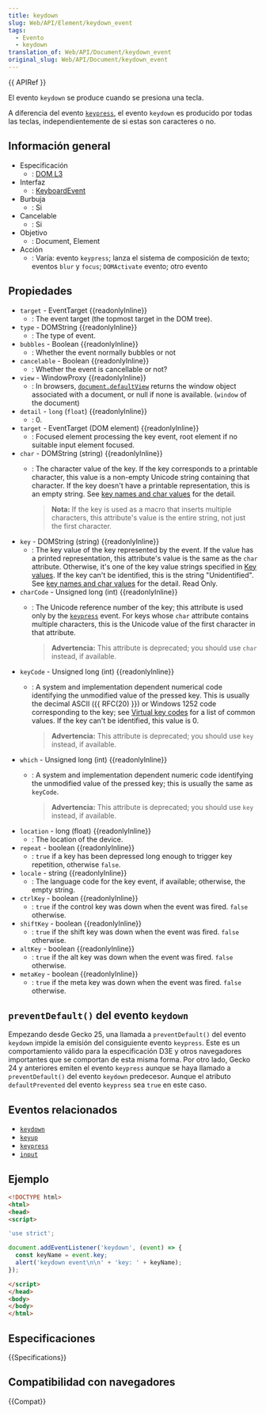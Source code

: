 ```yaml
---
title: keydown
slug: Web/API/Element/keydown_event
tags:
  - Evento
  - keydown
translation_of: Web/API/Document/keydown_event
original_slug: Web/API/Document/keydown_event
---
```


{{ APIRef }}

El evento `keydown` se produce cuando se presiona una tecla.

A diferencia del evento [`keypress`](/es/docs/Web/Events/keypress), el evento `keydown` es producido por todas las teclas, independientemente de si estas son caracteres o no.

## Información general

- Especificación
  - : [DOM L3](https://www.w3.org/TR/DOM-Level-3-Events/#event-type-keydown)
- Interfaz
  - : [KeyboardEvent](/es/docs/DOM/KeyboardEvent)
- Burbuja
  - : Si
- Cancelable
  - : Si
- Objetivo
  - : Document, Element
- Acción
  - : Varía: evento `keypress`; lanza el sistema de composición de texto; eventos `blur` y `focus`; `DOMActivate` evento; otro evento

## Propiedades

- `target` - EventTarget {{readonlyInline}}
  - : The event target (the topmost target in the DOM tree).
- `type` - DOMString {{readonlyInline}}
  - : The type of event.
- `bubbles` - Boolean {{readonlyInline}}
  - : Whether the event normally bubbles or not
- `cancelable` - Boolean {{readonlyInline}}
  - : Whether the event is cancellable or not?
- `view` - WindowProxy {{readonlyInline}}
  - : In browsers, [`document.defaultView`](/es/docs/Web/API/Document/defaultView) returns the window object associated with a document, or null if none is available. (`window` of the document)
- `detail` - `long` (`float`) {{readonlyInline}}
  - : 0.
- `target` - EventTarget (DOM element) {{readonlyInline}}
  - : Focused element processing the key event, root element if no suitable input element focused.
- `char` - DOMString (string) {{readonlyInline}}
  - : The character value of the key. If the key corresponds to a printable character, this value is a non-empty Unicode string containing that character. If the key doesn't have a printable representation, this is an empty string. See [key names and char values](/es/docs/Web/API/KeyboardEvent#Key_names_and_Char_values) for the detail.

    > **Nota:** If the key is used as a macro that inserts   multiple characters, this attribute's value is the entire string, not   just the first character.
- `key` - DOMString (string) {{readonlyInline}}
  - : The key value of the key represented by the event. If the value has a printed representation, this attribute's value is the same as the `char` attribute. Otherwise, it's one of the key value strings specified in [Key values](#key_values). If the key can't be identified, this is the string "Unidentified". See [key names and char values](/es/docs/Web/API/KeyboardEvent#Key_names_and_Char_values) for the detail. Read Only.
- `charCode` - Unsigned long (int) {{readonlyInline}}
  - : The Unicode reference number of the key; this attribute is used only by the [`keypress`](/es/docs/Mozilla_event_reference/keypress) event. For keys whose `char` attribute contains multiple characters, this is the Unicode value of the first character in that attribute.

    > **Advertencia:** This attribute is deprecated; you should use   `char` instead, if available.
- `keyCode` - Unsigned long (int) {{readonlyInline}}
  - : A system and implementation dependent numerical code identifying the unmodified value of the pressed key. This is usually the decimal ASCII ({{ RFC(20) }}) or Windows 1252 code corresponding to the key; see [Virtual key codes](#virtual_key_codes) for a list of common values. If the key can't be identified, this value is 0.

    > **Advertencia:** This attribute is deprecated; you should use   `key` instead, if available.
- `which` - Unsigned long (int) {{readonlyInline}}
  - : A system and implementation dependent numeric code identifying the unmodified value of the pressed key; this is usually the same as `keyCode`.

    > **Advertencia:** This attribute is deprecated; you should use   `key` instead, if available.
- `location` - long (float) {{readonlyInline}}
  - : The location of the device.
- `repeat` - boolean {{readonlyInline}}
  - : `true` if a key has been depressed long enough to trigger key repetition, otherwise `false`.
- `locale` - string {{readonlyInline}}
  - : The language code for the key event, if available; otherwise, the empty string.
- `ctrlKey` - boolean {{readonlyInline}}
  - : `true` if the control key was down when the event was fired. `false` otherwise.
- `shiftKey` - boolean {{readonlyInline}}
  - : `true` if the shift key was down when the event was fired. `false` otherwise.
- `altKey` - boolean {{readonlyInline}}
  - : `true` if the alt key was down when the event was fired. `false` otherwise.
- `metaKey` - boolean {{readonlyInline}}
  - : `true` if the meta key was down when the event was fired. `false` otherwise.

## `preventDefault()` del evento `keydown`

Empezando desde Gecko 25, una llamada a `preventDefault()` del evento `keydown` impide la emisión del consiguiente evento `keypress`. Este es un comportamiento válido para la especificación D3E y otros navegadores importantes que se comportan de esta misma forma. Por otro lado, Gecko 24 y anteriores emiten el evento `keypress` aunque se haya llamado a `preventDefault()` del evento `keydown` predecesor. Aunque el atributo `defaultPrevented` del evento `keypress` sea `true` en este caso.

## Eventos relacionados

- [`keydown`](/es/docs/Web/Reference/Events/keydown)
- [`keyup`](/es/docs/Web/Reference/Events/keyup)
- [`keypress`](/es/docs/Web/Reference/Events/keypress)
- [`input`](/es/docs/Web/Reference/Events/input)

## Ejemplo

```html
<!DOCTYPE html>
<html>
<head>
<script>

'use strict';

document.addEventListener('keydown', (event) => {
  const keyName = event.key;
  alert('keydown event\n\n' + 'key: ' + keyName);
});

</script>
</head>
<body>
</body>
</html>
```

## Especificaciones

{{Specifications}}

## Compatibilidad con navegadores

{{Compat}}
